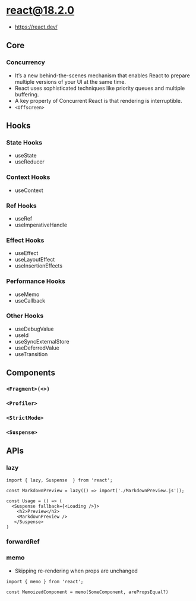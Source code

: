 # react@18.2.0

- https://react.dev/

## Core

### Concurrency

- It’s a new behind-the-scenes mechanism that enables React to prepare multiple versions of your UI at the same time.
- React uses sophisticated techniques like priority queues and multiple buffering.
- A key property of Concurrent React is that rendering is interruptible.
- `<Offscreen>`

## Hooks

### State Hooks

- useState
- useReducer

### Context Hooks

- useContext

### Ref Hooks

- useRef
- useImperativeHandle

### Effect Hooks

- useEffect
- useLayoutEffect
- useInsertionEffects

### Performance Hooks

- useMemo
- useCallback

### Other Hooks

- useDebugValue
- useId
- useSyncExternalStore
- useDeferredValue
- useTransition

## Components

### `<Fragment>(<>)`
### `<Profiler>`
### `<StrictMode>`
### `<Suspense>`

## APIs

### lazy

```tsx
import { lazy, Suspense  } from 'react';

const MarkdownPreview = lazy(() => import('./MarkdownPreview.js'));

const Usage = () => (
  <Suspense fallback={<Loading />}>
    <h2>Preview</h2>
    <MarkdownPreview />
   </Suspense>
)
```

### forwardRef

### memo

- Skipping re-rendering when props are unchanged

```tsx
import { memo } from 'react';

const MemoizedComponent = memo(SomeComponent, arePropsEqual?)
```
